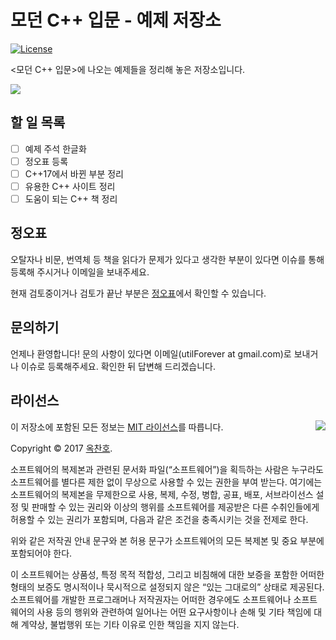 # 모던 C++ 입문 - 예제 저장소

[![License](https://img.shields.io/badge/Licence-MIT-blue.svg)](https://github.com/Cryptonite-team/CppSecureCodingStudy/blob/master/LICENSE)

<모던 C++ 입문>에 나오는 예제들을 정리해 놓은 저장소입니다.

<img src="https://github.com/utilForever/DiscoveringTheModernCpp/blob/master/Book.jpg" align="center" />

## 할 일 목록

- [ ] 예제 주석 한글화
- [ ] 정오표 등록
- [ ] C++17에서 바뀐 부분 정리
- [ ] 유용한 C++ 사이트 정리
- [ ] 도움이 되는 C++ 책 정리

## 정오표

오탈자나 비문, 번역체 등 책을 읽다가 문제가 있다고 생각한 부분이 있다면 이슈를 통해 등록해 주시거나 이메일을 보내주세요.

현재 검토중이거나 검토가 끝난 부분은 [정오표](https://github.com/utilForever/DiscoveringTheModernCpp/blob/master/Errata.md)에서 확인할 수 있습니다.

## 문의하기

언제나 환영합니다! 문의 사항이 있다면 이메일(utilForever at gmail.com)로 보내거나 이슈로 등록해주세요. 확인한 뒤 답변해 드리겠습니다.

## 라이선스

<img align="right" src="http://opensource.org/trademarks/opensource/OSI-Approved-License-100x137.png">

이 저장소에 포함된 모든 정보는 [MIT 라이선스](http://opensource.org/licenses/MIT)를 따릅니다.

Copyright &copy; 2017 [옥찬호](http://www.github.com/utilForever).

소프트웨어의 복제본과 관련된 문서화 파일(“소프트웨어”)을 획득하는 사람은 누구라도 소프트웨어를 별다른 제한 없이 무상으로 사용할 수 있는 권한을 부여 받는다. 여기에는 소프트웨어의 복제본을 무제한으로 사용, 복제, 수정, 병합, 공표, 배포, 서브라이선스 설정 및 판매할 수 있는 권리와 이상의 행위를 소프트웨어를 제공받은 다른 수취인들에게 허용할 수 있는 권리가 포함되며, 다음과 같은 조건을 충족시키는 것을 전제로 한다.

위와 같은 저작권 안내 문구와 본 허용 문구가 소프트웨어의 모든 복제본 및 중요 부분에 포함되어야 한다.

이 소프트웨어는 상품성, 특정 목적 적합성, 그리고 비침해에 대한 보증을 포함한 어떠한 형태의 보증도 명시적이나 묵시적으로 설정되지 않은 “있는 그대로의” 상태로 제공된다. 소프트웨어를 개발한 프로그래머나 저작권자는 어떠한 경우에도 소프트웨어나 소프트웨어의 사용 등의 행위와 관련하여 일어나는 어떤 요구사항이나 손해 및 기타 책임에 대해 계약상, 불법행위 또는 기타 이유로 인한 책임을 지지 않는다.